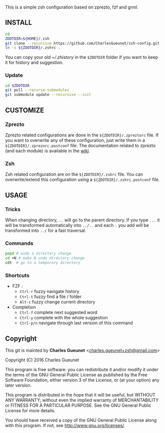 This is a simple zsh configuration based on zprezto, fzf and grml.

__INSTALL__
-----------

```zsh
cd
ZDOTDIR=${HOME}/.zsh
git clone --recursive https://github.com/CharlesGueunet/zsh-config.git $ZDOTDIR
ln -s ${ZDOTDIR}/.zshrc .
```

You can copy your old *~/.zhistory* in the `$ZDOTDIR` folder if you want to keep it
for history and suggestion.

### Update

```zsh
cd $ZDOTDIR
git pull --recurse-submodules
git submodule update --recursive --init
```
__CUSTOMIZE__
--------------

### Zprezto

Zprezto related configurations are done in the `${ZDOTDIR}/.zpreztorc` file. If you want to
overwrite any of these configuration, just write them in a `${ZDOTDIR}/.zprezorc.postconf` file.
The documentation related to zprezto (and each module) is available in the
[wiki](https://github.com/sorin-ionescu/prezto).

### Zsh

Zsh related configuration are on the `${ZDOTDIR}/.zshrc` file.
You can overwrite/extend this configuration using a `${ZDOTDIR}/.zshrc.postconf` file.

__USAGE__
---------

### Tricks

When changing directory, `..` will go to the parent directory.
If you type `...` it will be transformed automatically into `../..` and each `.` you add will
be transformed into `../` for a fast traversal.

### Commands

```zsh
popd # undo a directory change
cd +N # make N undo directory change
cdt  # go to a temporary directory
```

### Shortcuts

* FZF : 
  * `Ctrl-r` fuzzy navigate history
  * `Ctrl-t` fuzzy find a file / folder
  * `Alt-c`  fuzzy change current directory
* Completion
  * `Ctrl-f` complete next suggested word
  * `Ctrl-y` complete with the whole suggestion
  * `Ctrl-p/n` navigate through last version of this command

__Copyright__
-------------

This git is mainted by **Charles Gueunet** \<charles.gueunet+zsh@gmail.com\>

Copyright (C) 2016 Charles Gueunet

This program is free software: you can redistribute it and/or modify
it under the terms of the GNU General Public License as published by
the Free Software Foundation, either version 3 of the License, or
(at your option) any later version.

This program is distributed in the hope that it will be useful,
but WITHOUT ANY WARRANTY; without even the implied warranty of
MERCHANTABILITY or FITNESS FOR A PARTICULAR PURPOSE.  See the
GNU General Public License for more details.

You should have received a copy of the GNU General Public License
along with this program.  If not, see <http://www.gnu.org/licenses/>.

